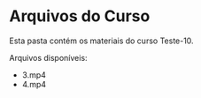# Arquivos do Curso

Esta pasta contém os materiais do curso Teste-10.

Arquivos disponíveis:
- 3.mp4
- 4.mp4